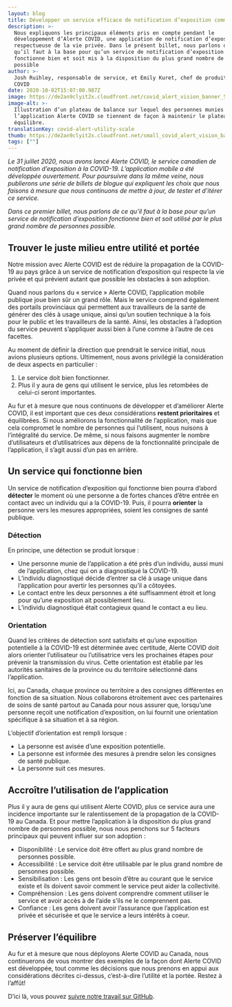 ```yaml
---
layout: blog
title: Développer un service efficace de notification d’exposition comme Alerte COVID
description: >-
  Nous expliquons les principaux éléments pris en compte pendant le
  développement d’Alerte COVID, une application de notification d’exposition
  respectueuse de la vie privée. Dans le présent billet, nous parlons de ce
  qu’il faut à la base pour qu’un service de notification d’exposition
  fonctionne bien et soit mis à la disposition du plus grand nombre de personnes
  possible
author: >-
  Josh Ruihley, responsable de service, et Emily Kuret, chef de produit – Alerte
  COVID
date: 2020-10-02T15:07:00.987Z
image: https://de2an9clyit2x.cloudfront.net/covid_alert_vision_banner_5a8a8a87f1.jpg
image-alt: >-
  Illustration d’un plateau de balance sur lequel des personnes munies de
  l’application Alerte COVID se tiennent de façon à maintenir le plateau en
  équilibre.
translationKey: covid-alert-utility-scale
thumb: https://de2an9clyit2x.cloudfront.net/small_covid_alert_vision_banner_5a8a8a87f1.jpg
tags: [""]
---
```

*Le 31 juillet 2020, nous avons lancé Alerte COVID, le service canadien de notification d’exposition à la COVID-19. L’application mobile a été développée ouvertement. Pour poursuivre dans la même veine, nous publierons une série de billets de blogue qui expliquent les choix que nous faisons à mesure que nous continuons de mettre à jour, de tester et d’itérer ce service.*

*Dans ce premier billet, nous parlons de ce qu’il faut à la base pour qu’un service de notification d’exposition fonctionne bien et soit utilisé par le plus grand nombre de personnes possible.*
## Trouver le juste milieu entre utilité et portée
Notre mission avec Alerte COVID est de réduire la propagation de la COVID-19 au pays grâce à un service de notification d’exposition qui respecte la vie privée et qui prévient autant que possible les obstacles à son adoption.

Quand nous parlons du « service » Alerte COVID, l’application mobile publique joue bien sûr un grand rôle. Mais le service comprend également des portails provinciaux qui permettent aux travailleurs de la santé de générer des clés à usage unique, ainsi qu’un soutien technique à la fois pour le public et les travailleurs de la santé. Ainsi, les obstacles à l’adoption du service peuvent s’appliquer aussi bien à l’une comme à l’autre de ces facettes.

Au moment de définir la direction que prendrait le service initial, nous avions plusieurs options. Ultimement, nous avons privilégié la considération de deux aspects en particulier :

1. Le service doit bien fonctionner.
2. Plus il y aura de gens qui utilisent le service, plus les retombées de celui-ci seront importantes.

Au fur et à mesure que nous continuons de développer et d’améliorer Alerte COVID, il est important que ces deux considérations **restent prioritaires** et équilibrées. Si nous améliorons la fonctionnalité de l’application, mais que cela compromet le nombre de personnes qui l’utilisent, nous nuisons à l’intégralité du service. De même, si nous faisons augmenter le nombre d’utilisateurs et d’utilisatrices aux dépens de la fonctionnalité principale de l’application, il s’agit aussi d’un pas en arrière.

## Un service qui fonctionne bien

Un service de notification d’exposition qui fonctionne bien pourra d’abord **détecter** le moment où une personne a de fortes chances d’être entrée en contact avec un individu qui a la COVID-19. Puis, il pourra **orienter** la personne vers les mesures appropriées, soient les consignes de santé publique.
### Détection
En principe, une détection se produit lorsque :

* Une personne munie de l’application a été près d’un individu, aussi muni de l’application, chez qui on a diagnostiqué la COVID-19.
* L’individu diagnostiqué décide d’entrer sa clé à usage unique dans l’application pour avertir les personnes qu’il a côtoyées.
* Le contact entre les deux personnes a été suffisamment étroit et long pour qu’une exposition ait possiblement lieu.
* L’individu diagnostiqué était contagieux quand le contact a eu lieu.

### Orientation
Quand les critères de détection sont satisfaits et qu’une exposition potentielle à la COVID-19 est déterminée avec certitude, Alerte COVID doit alors orienter l’utilisateur ou l’utilisatrice vers les prochaines étapes pour prévenir la transmission du virus. Cette orientation est établie par les autorités sanitaires de la province ou du territoire sélectionné dans l’application.

Ici, au Canada, chaque province ou territoire a des consignes différentes en fonction de sa situation. Nous collaborons étroitement avec ces partenaires de soins de santé partout au Canada pour nous assurer que, lorsqu’une personne reçoit une notification d’exposition, on lui fournit une orientation spécifique à sa situation et à sa région.

L’objectif d’orientation est rempli lorsque :

* La personne est avisée d’une exposition potentielle.
* La personne est informée des mesures à prendre selon les consignes de santé publique.
* La personne suit ces mesures.

## Accroître l’utilisation de l’application
Plus il y aura de gens qui utilisent Alerte COVID, plus ce service aura une incidence importante sur le ralentissement de la propagation de la COVID-19 au Canada. Et pour mettre l’application à la disposition du plus grand nombre de personnes possible, nous nous penchons sur 5 facteurs principaux qui peuvent influer sur son adoption :

* Disponibilité : Le service doit être offert au plus grand nombre de personnes possible.
* Accessibilité : Le service doit être utilisable par le plus grand nombre de personnes possible.
* Sensibilisation : Les gens ont besoin d’être au courant que le service existe et ils doivent savoir comment le service peut aider la collectivité.
* Compréhension : Les gens doivent comprendre comment utiliser le service et avoir accès à de l’aide s’ils ne le comprennent pas.
* Confiance : Les gens doivent avoir l’assurance que l’application est privée et sécurisée et que le service a leurs intérêts à coeur.

## Préserver l’équilibre

Au fur et à mesure que nous déployons Alerte COVID au Canada, nous continuerons de vous montrer des exemples de la façon dont Alerte COVID est développée, tout comme les décisions que nous prenons en appui aux considérations décrites ci-dessus, c’est-à-dire l’utilité et la portée. Restez à l’affût!

D’ici là, vous pouvez [suivre notre travail sur GitHub](https://github.com/cds-snc/covid-alert-app).


